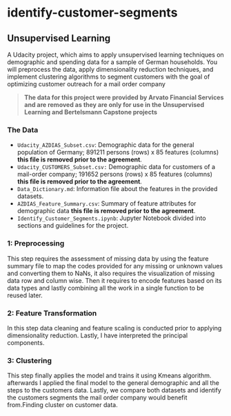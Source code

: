 # identify-customer-segments
## Unsupervised Learning

A Udacity project, which aims to apply unsupervised learning techniques on demographic and spending data for a sample of German households. You will preprocess the data, apply dimensionality reduction techniques, and implement clustering algorithms to segment customers with the goal of optimizing customer outreach for a mail order company

> **The data for this project were provided by Arvato Financial Services and are removed as they are only for use in the Unsupervised Learning and Bertelsmann Capstone projects**


### The Data
- `Udacity_AZDIAS_Subset.csv`: Demographic data for the general population of Germany; 891211 persons (rows) x 85 features (columns) **this file is removed prior to the agreement**.
- `Udacity_CUSTOMERS_Subset.csv:` Demographic data for customers of a mail-order company; 191652 persons (rows) x 85 features (columns) **this file is removed prior to the agreement**.
- `Data_Dictionary.md`: Information file about the features in the provided datasets.
- `AZDIAS_Feature_Summary.csv`: Summary of feature attributes for demographic data **this file is removed prior to the agreement**.
- `Identify_Customer_Segments.ipynb`: Jupyter Notebook divided into sections and guidelines for the project. 

### 1: Preprocessing
This step requires the assessment of missing data by using the feature summary file to map the codes provided for any missing or unknown values and converting them to NaNs, it also requires the visualization of missing data row and column wise. Then it requires to encode features based on its data types and lastly combining all the work in a single function to be reused later.

### 2: Feature Transformation
In this step data cleaning and feature scaling is conducted prior to applying dimensionality reduction. Lastly, I have interpreted the principal components.


### 3: Clustering
This step finally applies the model and trains it using Kmeans algorithm. afterwards I applied the final model to the general demographic and all the steps to the customers data. Lastly, we compare both datasets and identify the customers segments the mail order company would benefit from.Finding cluster on customer data.
